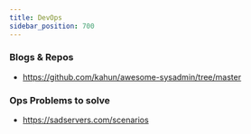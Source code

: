 ```yaml
---
title: DevOps
sidebar_position: 700
---
```


### Blogs & Repos

- https://github.com/kahun/awesome-sysadmin/tree/master

### Ops Problems to solve

- https://sadservers.com/scenarios